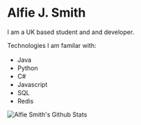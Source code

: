 # Alfie J. Smith

I am a UK based student and and developer.

Technologies I am familar with:
 - Java <img src=https://raw.githubusercontent.com/alfiejsmith/alfiejsmith/master/assets/java.png width="16px;">
 - Python <img src=https://raw.githubusercontent.com/alfiejsmith/alfiejsmith/master/assets/python.png width="16px;">
 - C# <img src=https://raw.githubusercontent.com/alfiejsmith/alfiejsmith/master/assets/csharp.png width="16px;">
 - Javascript <img src=https://raw.githubusercontent.com/alfiejsmith/alfiejsmith/master/assets/javascript.png width="16px;">
 - SQL <img src=https://raw.githubusercontent.com/alfiejsmith/alfiejsmith/master/assets/sql.png width="16px;">
 - Redis  <img src=https://raw.githubusercontent.com/alfiejsmith/alfiejsmith/master/assets/redis.png width="16px;">

![Alfie Smith's Github Stats](https://github-readme-stats.vercel.app/api?username=alfiejsmith&show_icons=true&count_private=true)
